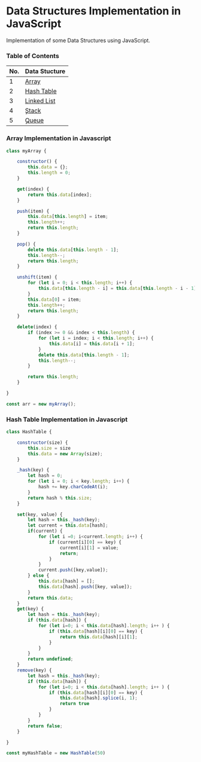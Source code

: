 # Data Structures Implementation in JavaScript


Implementation of some Data Structures using JavaScript.

### Table of Contents




| No. | Data Stucture |
|---- | ---------
|1 | [Array](#array-implementation-in-javascript)|
|2 | [Hash Table](#hash-table-implementation-in-javascript)|
|3 | [Linked List](#linked-list-implementation-in-javascript)|
|4 | [ٍStack](#stack-implementation-in-javascript)|
|5 | [ٍQueue](#queue-implementation-in-javascript)|


### Array Implementation in Javascript
```javascript
class myArray {

    constructor() {
        this.data = {};
        this.length = 0;
    }

    get(index) {
        return this.data[index];
    }

    push(item) {
        this.data[this.length] = item;
        this.length++;
        return this.length;
    }

    pop() {
        delete this.data[this.length - 1];
        this.length--;
        return this.length;
    }

    unshift(item) {
        for (let i = 0; i < this.length; i++) {
            this.data[this.length - i] = this.data[this.length - i - 1];
        }
        this.data[0] = item;
        this.length++;
        return this.length;
    }

    delete(index) {
        if (index >= 0 && index < this.length) {
            for (let i = index; i < this.length; i++) {
                this.data[i] = this.data[i + 1];
            }
            delete this.data[this.length - 1];
            this.length--;
        }

        return this.length;
    }

}

const arr = new myArray();
```

### Hash Table Implementation in Javascript

```javascript
class HashTable {

    constructor(size) {
        this.size = size
        this.data = new Array(size);
    }

    _hash(key) {
        let hash = 0;
        for (let i = 0; i < key.length; i++) {
            hash += key.charCodeAt(i);
        }
        return hash % this.size;
    }

    set(key, value) {
        let hash = this._hash(key);
        let current = this.data[hash];
        if(current) {
            for (let i =0; i<current.length; i++) {
                if (current[i][0] == key) {
                    current[i][1] = value;
                    return;
                }
            }
            current.push([key,value]);
        } else {
            this.data[hash] = [];
            this.data[hash].push([key, value]);
        }
        return this.data;
    }
    get(key) {
        let hash = this._hash(key);
        if (this.data[hash]) {
            for (let i=0; i < this.data[hash].length; i++ ) {
                if (this.data[hash][i][0] == key) {
                    return this.data[hash][i][1];
                }
            }
        }
        return undefined;
    }
    remove(key) {
        let hash = this._hash(key);
        if (this.data[hash]) {
            for (let i=0; i < this.data[hash].length; i++ ) {
                if (this.data[hash][i][0] == key) {
                    this.data[hash].splice(i, 1);
                    return true
                }
            }
        }
        return false;
    }

}

const myHashTable = new HashTable(50)


```
